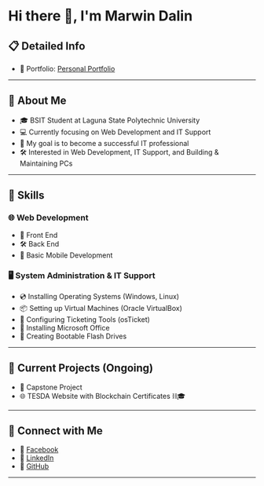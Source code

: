 # Hi there 👋, I'm Marwin Dalin

## 📋 Detailed Info
- 📂 Portfolio: [Personal Portfolio](https://mrwn10.github.io/personal-portfolio/index.html)

---

## 📝 About Me
- 🎓 BSIT Student at Laguna State Polytechnic University  
- 💻 Currently focusing on Web Development and IT Support  
- 🎯 My goal is to become a successful IT professional  
- 🛠️ Interested in Web Development, IT Support, and Building & Maintaining PCs  

---

## 🔧 Skills

### 🌐 Web Development
- 🎨 Front End  
- 🛠️ Back End  
- 📱 Basic Mobile Development  

### 🖥️ System Administration & IT Support
- 💿 Installing Operating Systems (Windows, Linux)  
- 📦 Setting up Virtual Machines (Oracle VirtualBox)  
- 🎫 Configuring Ticketing Tools (osTicket)  
- 📑 Installing Microsoft Office  
- 🔌 Creating Bootable Flash Drives  

---

## 📂 Current Projects (Ongoing)
- 📝 Capstone Project  
- 🌐 TESDA Website with Blockchain Certificates ⛓️🎓  

---

## 🤝 Connect with Me
- 📘 [Facebook](https://www.facebook.com/marwin.dalin.94)  
- 💼 [LinkedIn](https://www.linkedin.com/in/marwin-dalin-29a924278/)  
- 🐙 [GitHub](https://github.com/mrwn10)  

---
